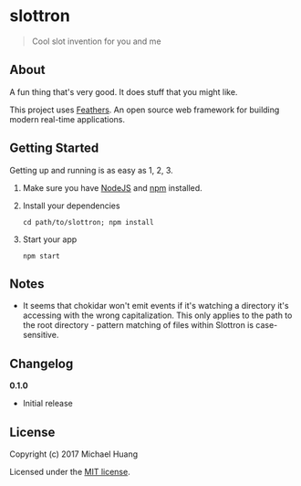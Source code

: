 # slottron

> Cool slot invention for you and me

## About

A fun thing that's very good. It does stuff that you might like.

This project uses [Feathers](http://feathersjs.com). An open source web framework for building modern real-time applications.

## Getting Started

Getting up and running is as easy as 1, 2, 3.

1. Make sure you have [NodeJS](https://nodejs.org/) and [npm](https://www.npmjs.com/) installed.
2. Install your dependencies

    ```
    cd path/to/slottron; npm install
    ```

3. Start your app

    ```
    npm start
    ```

## Notes

- It seems that chokidar won't emit events if it's watching a directory it's accessing with the wrong capitalization. This only applies to the path to the root directory - pattern matching of files within Slottron is case-sensitive.

## Changelog

__0.1.0__

- Initial release

## License

Copyright (c) 2017 Michael Huang

Licensed under the [MIT license](LICENSE).
